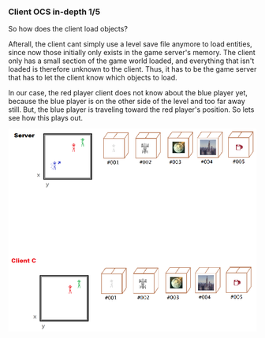 ### Client OCS in-depth 1/5
So how does the client load objects?

Afterall, the client cant simply use a level save file anymore to load entities, since now those initially only exists in the game server's memory. The client only has a small section of the game world loaded, and everything that isn't loaded is therefore unknown to the client. Thus, it has to be the game server that has to let the client know which objects to load.

In our case, the red player client does not know about the blue player yet, because the blue player is on the other side of the level and too far away still. But, the blue player is traveling toward the red player's position. So lets see how this plays out.

![Image](/images/client_object_container_streaming/image-05.png)
